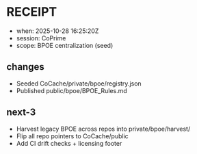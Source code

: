 # RECEIPT

- when: 2025-10-28 16:25:20Z
- session: CoPrime
- scope: BPOE centralization (seed)

## changes
- Seeded CoCache/private/bpoe/registry.json
- Published public/bpoe/BPOE_Rules.md

## next-3
- Harvest legacy BPOE across repos into private/bpoe/harvest/
- Flip all repo pointers to CoCache/public
- Add CI drift checks + licensing footer
